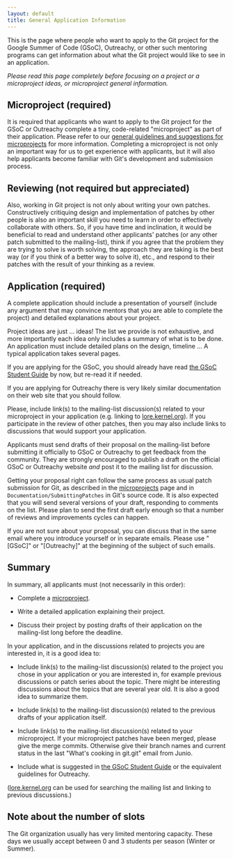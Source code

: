 ```yaml
---
layout: default
title: General Application Information
---
```


This is the page where people who want to apply to the Git project for
the Google Summer of Code (GSoC), Outreachy, or other such mentoring
programs can get information about what the Git project would like to
see in an application.

*Please read this page completely before focusing on a project or a
 microproject ideas, or microproject general information.*


## Microproject (required)

It is required that applicants who want to apply to the Git
project for the GSoC or Outreachy complete a tiny, code-related
"microproject" as part of their application. Please refer to our
[general guidelines and suggestions for microprojects](https://git.github.io/General-Microproject-Information)
for more information. Completing a microproject is not only an important
way for us to get experience with applicants, but it will also help
applicants become familiar with Git's development and submission
process.

## Reviewing (not required but appreciated)

Also, working in Git project is not only about writing your own
patches. Constructively critiquing design and implementation of
patches by other people is also an important skill you need to learn
in order to effectively collaborate with others. So, if you have time
and inclination, it would be beneficial to read and understand other
applicants' patches (or any other patch submitted to the mailing-list),
think if you agree that the problem they are trying to solve is worth
solving, the approach they are taking is the best way (or if you think
of a better way to solve it), etc., and respond to their patches with
the result of your thinking as a review.

## Application (required)

A complete application should include a presentation of yourself
(include any argument that may convince mentors that you are able to
complete the project) and detailed explanations about your project.

Project ideas are just ... ideas! The list we provide is not
exhaustive, and more importantly each idea only includes a summary of
what is to be done. An application must include detailed plans on the
design, timeline ...  A typical application takes several pages.

If you are applying for the GSoC, you should already have read
[the GSoC Student Guide](http://write.flossmanuals.net/gsocstudentguide/writing-a-proposal/)
by now, but re-read it if needed.

If you are applying for Outreachy there is very likely similar
documentation on their web site that you should follow.

Please, include link(s) to the mailing-list discussion(s) related to
your microproject in your application (e.g. linking to
[lore.kernel.org](https://lore.kernel.org/git/)). If you
participate in the review of other patches, then you may also include
links to discussions that would support your application.

Applicants must send drafts of their proposal on the mailing-list
before submitting it officially to GSoC or Outreachy to get feedback
from the community. They are strongly encouraged to publish a draft on
the official GSoC or Outreachy website *and* post it to the mailing
list for discussion.

Getting your proposal right can follow the same process as usual patch
submission for Git, as described in the
[microprojects](https://git.github.io/SoC-2020-Microprojects) page and
in `Documentation/SubmittingPatches` in Git's source code. It is also
expected that you will send several versions of your draft, responding
to comments on the list. Please plan to send the first draft early
enough so that a number of reviews and improvements cycles can happen.

If you are not sure about your proposal, you can discuss that in the
same email where you introduce yourself or in separate emails. Please
use "[GSoC]" or "[Outreachy]" at the beginning of the subject of such
emails.

## Summary

In summary, all applicants must (not necessarily in this order):

* Complete a [microproject](https://git.github.io/SoC-2020-Microprojects).

* Write a detailed application explaining their project.

* Discuss their project by posting drafts of their application on the
  mailing-list long before the deadline.

In your application, and in the discussions related to projects you
are interested in, it is a good idea to:

* Include link(s) to the mailing-list discussion(s) related to the
  project you chose in your application or you are interested in, for
  example previous discussions or patch series about the topic. There
  might be interesting discussions about the topics that are several
  year old. It is also a good idea to summarize them.

* Include link(s) to the mailing-list discussion(s) related to the
  previous drafts of your application itself.

* Include link(s) to the mailing-list discussion(s) related to your
  microproject. If your microproject patches have been merged, please
  give the merge commits. Otherwise give their branch names and
  current status in the last "What's cooking in git.git" email from
  Junio.

* Include what is suggested in
  [the GSoC Student Guide](http://write.flossmanuals.net/gsocstudentguide/writing-a-proposal/)
  or the equivalent guidelines for Outreachy.

([lore.kernel.org](https://lore.kernel.org/git/) can be
used for searching the mailing list and linking to previous
discussions.)

## Note about the number of slots

The Git organization usually has very limited mentoring capacity.
These days we usually accept between 0 and 3 students per season
(Winter or Summer).

